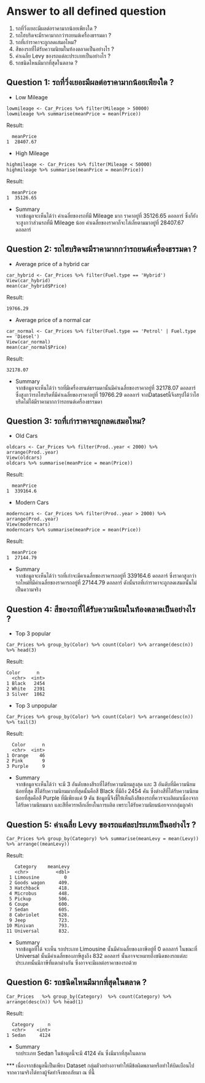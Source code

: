# Answer to all defined question
1. รถที่วิ่งเยอะมีผลต่อราคามากน้อยเพียงใด ?
2. รถไฮบริดจะมีราคามากกว่ารถยนต์เครื่องธรรมดา ?
3. รถที่เก่าราคาจะถูกลดเสมอไหม?
4. สีของรถที่ได้รับความนิยมในท้องตลาดเป็นอย่างไร ?
5. ค่าเฉลี่ย Levy ของรถแต่ละประเภทเป็นอย่างไร ?
6. รถชนิดไหนมีมากที่สุดในตลาด ?
## Question 1: รถที่วิ่งเยอะมีผลต่อราคามากน้อยเพียงใด ?
- Low Mileage 
```
lowmileage <- Car_Prices %>% filter(Mileage > 50000)
lowmileage %>% summarise(meanPrice = mean(Price))
```
Result:
```
  meanPrice
1  28407.67
```
- High Mileage 
```
highmileage <- Car_Prices %>% filter(Mileage < 50000)
highmileage %>% summarise(meanPrice = mean(Price))
```
Result:
```
  meanPrice
1  35126.65
```
- Summary <br>
จากข้อมูลจะเห็นได้ว่า ค่าเฉลี่ยของรถที่มี Mileage มาก ราคาอยู่ที่ 35126.65 ดอลลาร์ ซึ่งก็ยังจะสูงกว่าส่วนรถที่มี  Mileage น้อย ค่าเฉลี่ยของราคาก็จะไล่เลี่ยตามมาอยู่ที่ 28407.67 ดอลลาร์
## Question 2: รถไฮบริดจะมีราคามากกว่ารถยนต์เครื่องธรรมดา ?
- Average price of a hybrid car
```
car_hybrid <- Car_Prices %>% filter(Fuel.type == 'Hybrid')
View(car_hybrid)
mean(car_hybrid$Price)
```
Result:
```
19766.29
```
- Average price of a normal car
```
car_normal <- Car_Prices %>% filter(Fuel.type == 'Petrol' | Fuel.type == 'Diesel')
View(car_normal)
mean(car_normal$Price)
```
Result:
```
32178.07
```
- Summary <br>
จากข้อมูลจะเห็นได้ว่า รถที่มีเครื่องยนต์ธรรมดานั้นมีค่าเฉลี่ยของราคาอยู่ที่ 32178.07 ดอลลาร์ ซึ่งสูงกว่ารถไฮบริดที่มีค่าเฉลี่ยของราคาอยู่ที่ 19766.29 ดอลลาร์ จากDatasetนี้จึงสรุปได้ว่าไฮบริดไม่ได้มีราคามากกว่ารถยนต์เครื่องธรรมดา 
## Question 3: รถที่เก่าราคาจะถูกลดเสมอไหม?
- Old Cars
```
oldcars <- Car_Prices %>% filter(Prod..year < 2000) %>% arrange(Prod..year)
View(oldcars)
oldcars %>% summarise(meanPrice = mean(Price))
```
Result:
```
  meanPrice
1  339164.6
```
- Modern Cars
```
moderncars <- Car_Prices %>% filter(Prod..year > 2000) %>% arrange(Prod..year)
View(moderncars)
moderncars %>% summarise(meanPrice = mean(Price))
```
Result:
```
  meanPrice
1  27144.79
```
- Summary <br>
จากข้อมูลจะเห็นได้ว่า รถที่เก่าจะมีคาเฉลี่ยของราคารถอยู่ที่ 339164.6 ดอลลาร์ ซึ่งราคาสูงกว่ารถใหม่ที่มีค่าเฉลี่ยของราคารถอยู่ที่ 27144.79 ดอลลาร์ ดังนั้นรถที่เก่าราคาจะถูกลดเสมอนั้นไม่เป็นความจริง
## Question 4: สีของรถที่ได้รับความนิยมในท้องตลาดเป็นอย่างไร ?
- Top 3 popular
```
Car_Prices %>% group_by(Color) %>% count(Color) %>% arrange(desc(n)) %>% head(3)
```
Result:
``` 
Color      n
  <chr>  <int>
1 Black   2454
2 White   2391
3 Silver  1862
```
- Top 3 unpopular
```
Car_Prices %>% group_by(Color) %>% count(Color) %>% arrange(desc(n)) %>% tail(3)
```
Result:
```  
  Color      n
  <chr>  <int>
1 Orange    46
2 Pink       9
3 Purple     9
```
- Summary <br>
จากข้อมูลจะเห็นได้ว่า จะมี 3 อันดับของสีรถที่ได้รับความนิยมสูงสุด และ 3 อันดับที่มีความนิยมน้อยที่สุด สีได้รับความนิยมมากที่สุดนั้นคือสี Black ที่มีถึง 2454 คัน ซึ่งต่างสีที่ได้รับความนิยมน้อยที่สุดคือสี Purple ที่มีเพียงแค่ 9 คัน ข้อมูลนี้จึงชี้ให้เห็นถึงสีของรถที่ควรจะผลิตมาเนื่องจากได้รับความนิยมมาก และสีที่ควรหลีกเลี่ยงในการผลิต เพราะได้รับความนิยมน้อยจากกลุ่มลูกค้า

## Question 5: ค่าเฉลี่ย Levy ของรถแต่ละประเภทเป็นอย่างไร ?
```
Car_Prices %>% group_by(Category) %>% summarise(meanLevy = mean(Levy)) %>% arrange((meanLevy))
```
Result:
```
   Category    meanLevy
   <chr>          <dbl>
 1 Limousine         0 
 2 Goods wagon     409.
 3 Hatchback       418.
 4 Microbus        448.
 5 Pickup          506.
 6 Coupe           600.
 7 Sedan           605.
 8 Cabriolet       628.
 9 Jeep            723.
10 Minivan         793.
11 Universal       832.
```
- Summary <br>
จากข้อมูลที่ได้ จะเห็น รถประเภท Limousine นั้นมีค่าเฉลี่ยของภาษีอยู่ที่ 0 ดอลลาร์ ในขณะที่ Universal นั้นมีค่าเฉลี่ยของภาษีสูงถึง 832 ดอลลาร์ นั้นอาจจะหมายถึงชนิดของรถแต่ละประเภทนั้นมีภาษีที่แตกต่างกัน ซึ่งอาจจะมีผลต่อราคาของรถด้วย 
## Question 6: รถชนิดไหนมีมากที่สุดในตลาด ?
```
Car_Prices   %>% group_by(Category)  %>% count(Category) %>% arrange(desc(n)) %>% head(1)
```
Result:
```
  Category     n
  <chr>    <int>
1 Sedan     4124
```
- Summary <br>
รถประเภท Sedan ในข้อมูลนี้จะมี 4124 คัน ซึ่งมีมากที่สุดในตลาด

*** เนื่องจากข้อมูลนี้เป็นเพียง Dataset กลุ่มตัวอย่างอาจทำให้มีข้อผิดพลาดหรือทำให้บิดเบือนไปจากความจริงได้ทางผู้จัดทำจึงขออภัยมา ณ ที่นี้

